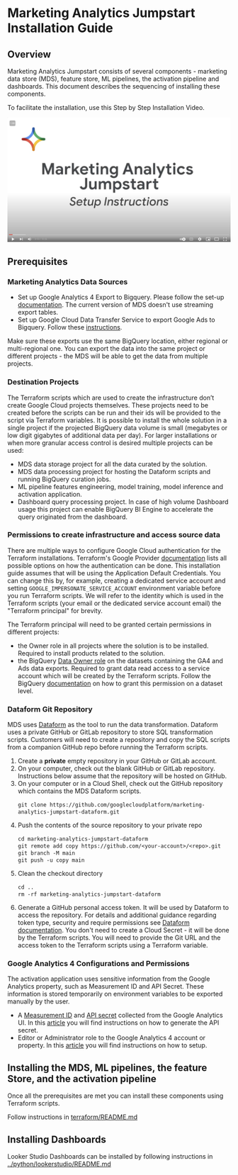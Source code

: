 # Marketing Analytics Jumpstart Installation Guide

## Overview

Marketing Analytics Jumpstart consists of several components - marketing data store (MDS), feature store, ML pipelines,
the activation pipeline and dashboards. This document describes the sequencing of installing these components.

To facilitate the installation, use this Step by Step Installation Video.

[![Step by Step Installation Video](../docs/images/YoutubeScreenshot.png)](https://youtu.be/JMnsIxTNbE4 "Marketing Analytics Jumpstart Installation Video")

## Prerequisites

### Marketing Analytics Data Sources

* Set up Google Analytics 4 Export to Bigquery. Please follow the
  set-up [documentation](https://support.google.com/analytics/answer/9358801?hl=en). The current version of MDS doesn't
  use streaming export tables.
* Set up Google Cloud Data Transfer Service to export Google Ads to Bigquery. Follow
  these [instructions](https://cloud.google.com/bigquery/docs/google-ads-transfer).

Make sure these exports use the same BigQuery location, either regional or multi-regional one. You can export the data
into the same project or different projects - the MDS will be able to get the data from multiple projects.

### Destination Projects

The Terraform scripts which are used to create the infrastructure don’t create Google Cloud projects themselves. These
projects need to be created before the scripts can be run and their ids will be provided to the script via Terraform
variables. It is possible to install the whole solution in a single project if the projected BigQuery data volume is
small (megabytes or low digit gigabytes of additional data per day). For larger installations or when more granular
access control is desired multiple projects can be used:

* MDS data storage project for all the data curated by the solution.
* MDS data processing project for hosting the Dataform scripts and running BigQuery curation jobs.
* ML pipeline features engineering, model training, model inference and activation application.
* Dashboard query processing project. In case of high volume Dashboard usage this project can enable BigQuery BI Engine
  to
  accelerate the query originated from the dashboard.

### Permissions to create infrastructure and access source data

There are multiple ways to configure Google Cloud authentication for the Terraform installations. Terraform's Google
Provider [documentation](https://registry.terraform.io/providers/hashicorp/google/latest/docs/guides/provider_reference)
lists all possible options on how the authentication can be done. This installation guide assumes that will be using the
Application Default Credentials. You can change this by, for example, creating a dedicated service account and
setting `GOOGLE_IMPERSONATE_SERVICE_ACCOUNT` environment variable before you run Terraform scripts. We will refer to the
identity which is used in the Terraform scripts (your email or the dedicated service account email) the "Terraform
principal" for brevity.

The Terraform principal will need to be granted certain permissions in different projects:

* the Owner role in all projects where the solution is to be installed. Required to install products related to the
  solution.
* the BigQuery [Data Owner role](https://cloud.google.com/bigquery/docs/control-access-to-resources-iam#required_roles)
  on the datasets containing the GA4 and Ads data exports. Required to grant data read access to
  a service account which will be created by the Terraform scripts. Follow the
  BigQuery [documentation](https://cloud.google.com/bigquery/docs/control-access-to-resources-iam#grant_access_to_a_dataset)
  on how to grant this permission on a dataset level.

### Dataform Git Repository

MDS uses [Dataform](https://cloud.google.com/dataform) as the tool to run the data transformation. Dataform uses a
private GitHub or GitLab repository to store SQL transformation scripts. Customers will need to create a repository and
copy the SQL scripts from a companion GitHub repo before running the Terraform scripts.

1. Create a **private** empty repository in your GitHub or GitLab account.
2. On your computer, check out the blank GitHub or GitLab repository. Instructions below assume that the repository
   will be hosted on GitHub.
3. On your computer or in a Cloud Shell, check out the GitHub repository which contains the MDS Dataform scripts.
    ```
    git clone https://github.com/googlecloudplatform/marketing-analytics-jumpstart-dataform.git
    ```
4. Push the contents of the source repository to your private repo
    ```
   cd marketing-analytics-jumpstart-dataform
   git remote add copy https://github.com/<your-account>/<repo>.git
   git branch -M main
   git push -u copy main
    ```
5. Clean the checkout directory
   ```shell
   cd ..
   rm -rf marketing-analytics-jumpstart-dataform
   ```
6. Generate a GitHub personal access token. It will be used by Dataform to access the repository. For details and
   additional guidance regarding token type, security and require permissions
   see [Dataform documentation](https://cloud.google.com/dataform/docs/connect-repository#create-secret). You don't need
   to create a Cloud Secret - it will be done by the Terraform scripts. You will need to provide the Git URL and the
   access token to the Terraform scripts using a Terraform variable.

### Google Analytics 4 Configurations and Permissions

The activation application uses sensitive information from the Google Analytics property, such as Measurement ID and API Secret. These information is stored temporarily on environment variables to be exported manually by the user. 

* A [Measurement ID](https://support.google.com/analytics/answer/12270356?hl=en) and [API secret](https://support.google.com/analytics/answer/9814495?sjid=9902804247343448709-NA) collected from the Google Analytics UI. In this [article](https://support.google.com/analytics/answer/9814495?sjid=9902804247343448709-NA) you will find instructions on how to generate the API secret.
* Editor or Administrator role to the Google Analytics 4 account or property. In this [article](https://support.google.com/analytics/answer/9305587?hl=en#zippy=%2Cgoogle-analytics) you will find instructions on how to setup.


## Installing the MDS, ML pipelines, the feature Store, and the activation pipeline

Once all the prerequisites are met you can install these components using Terraform scripts.

Follow instructions in [terraform/README.md](terraform/README.md)

## Installing Dashboards

Looker Studio Dashboards can be installed by following instructions
in [../python/lookerstudio/README.md](../python/lookerstudio/README.md)

